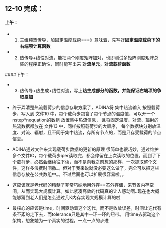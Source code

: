 ## 12-10 完成：
#### 上午：
* 1. 三维纯热传导，加固定温度载荷===》意味着，先写好**固定温度载荷下的右端项计算函数**
* 2. 热传导+线性对流，能把两个刚度矩阵加对，也即测试多矩阵刚度矩阵总装的程序正确性，同时能写出来  **对流单元，对流载荷函数**

####下午：
* 3. 热传导+热生成+线性对流，写上**热生成部分的函数，并能保证右端项的争取累加**


* 终于弄清楚热流载荷步的信息存取方案了，ADINA将 集中热流输入 按照载荷步，写入到 文件10 中，每个载荷步包含了每个节点的温度值，可以开一个 nstep*nequation的数组 放置集中热流信息， 且将固定温度、对流、辐射的热流数据都放在 文件13 中，同样按照载荷步的大顺序， 每个数据块分别放温度、对流、辐射，且不同于集中热流，存所有节点的，而是只存受载荷的节点信息。
* ADINA通过文件来实现载荷步数据的更新的原理 很简单也很巧妙，通过维护多个文件IO，每个载荷步iper读取完，都会停留在上次读取的位置，而到了下个载荷步，必然会继续往下读，而不是向我之前想的那样，一次抓取整个文件，这样多浪费时间撒。。但对于我来说就没必要这么做了，完全可以把这些信息存放在公共数组中。。不过后面也可以扩展很容易啦。。
* 这应该就是老代码的精髓了非常巧妙地用外存==芯外存储，来节省内存空间，从而实现大规模计算。如此紧凑高效的代码真的让人感动啊..现在也大概能够猜到老人们是怎么通过几K内存实现大规模计算的啦
* 最核心的应该是time，时间驱动着这个迭代，而不是收敛误差，时间让迭代有条不紊的走下去，而tolerance只是其中一环一环的纽带。  用time去驱动这个架构，想象她为一个真实的过程，一点一点的步进